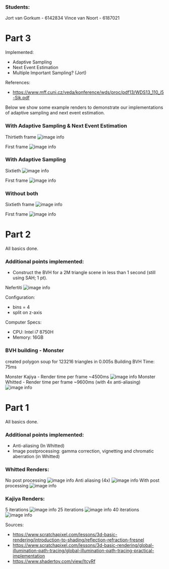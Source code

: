 ### Students:
Jort van Gorkum - 6142834
Vince van Noort - 6187021


# Part 3
Implemented:
- Adaptive Sampling 
- Next Event Estimation
- Multiple Important Sampling? (Jort)

References:
- https://www.mff.cuni.cz/veda/konference/wds/proc/pdf13/WDS13_110_i5-Sik.pdf

Below we show some example renders to demonstrate our implementations of adaptive sampling and next event estimation.

### With Adaptive Sampling & Next Event Estimation
Thirtieth frame
![image info](./renders/atst-with-nee-thirtied-frame.JPG)

First frame
![image info](./renders/atst-with-nee-first-frame.JPG)

### With Adaptive Sampling
Sixtieth
![image info](./renders/atst-with-adapsampl-sixtiest-frame.JPG)

First frame
![image info](./renders/atst-with-adapsampl-first-frame.JPG)

### Without both
Sixtieth frame
![image info](./renders/atst-without-both-sixtiest-frame.JPG)

First frame
![image info](./renders/atst-without-both-first-frame.JPG)

# Part 2
All basics done.

### Additional points implemented:
- Construct the BVH for a 2M triangle scene in less than 1 second (still using SAH; 1 pt).

Nefertiti
![image info](./renders/build-bvh-under-1-sec.JPG)

Configuration:
- bins = 4
- split on z-axis

Computer Specs:
- CPU: Intel i7 8750H
- Memory: 16GB

### BVH building - Monster
created polygon soup for 123216 triangles in 0.005s
Building BVH Time: 75ms

Monster Kajiya - Render time per frame ~4500ms
![image info](./renders/monster-kajiya.JPG)
Monster Whitted - Render time per frame ~9600ms (with 4x anti-aliasing)
![image info](./renders/monster-whitted.JPG)

# Part 1
All basics done.

### Additional points implemented:
- Anti-aliasing (In Whitted)
- Image postprocessing: gamma correction, vignetting and chromatic aberration (in Whitted)

### Whitted Renders:
No post processing
![image info](./renders/whitted-no-post-processing.JPG)
Anti aliasing (4x)
![image info](./renders/whitted-no-post-processing-anti4x.JPG)
With post processing
![image info](./renders/whitted-with-post-processing.JPG)


### Kajiya Renders:
5 iterations
![image info](./renders/kajiya-5-iterations.JPG)
25 iterations
![image info](./renders/kajiya-25-iterations.JPG)
40 iterations
![image info](./renders/kajiya-40-iterations.JPG)

Sources: 
- https://www.scratchapixel.com/lessons/3d-basic-rendering/introduction-to-shading/reflection-refraction-fresnel
- https://www.scratchapixel.com/lessons/3d-basic-rendering/global-illumination-path-tracing/global-illumination-path-tracing-practical-implementation
- https://www.shadertoy.com/view/ltcyRf